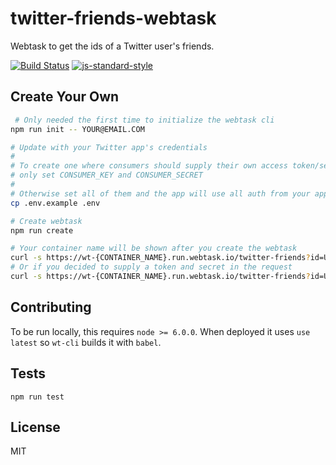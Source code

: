 twitter-friends-webtask
==================

Webtask to get the ids of a Twitter user's friends.

[![Build Status](https://travis-ci.org/lukekarrys/twitter-friends-webtask.png?branch=master)](https://travis-ci.org/lukekarrys/twitter-friends-webtask)
[![js-standard-style](https://img.shields.io/badge/code%20style-standard-brightgreen.svg?style=flat)](https://github.com/feross/standard)


## Create Your Own

```sh
 # Only needed the first time to initialize the webtask cli
npm run init -- YOUR@EMAIL.COM

# Update with your Twitter app's credentials
#
# To create one where consumers should supply their own access token/secret
# only set CONSUMER_KEY and CONSUMER_SECRET
#
# Otherwise set all of them and the app will use all auth from your app
cp .env.example .env

# Create webtask
npm run create

# Your container name will be shown after you create the webtask
curl -s https://wt-{CONTAINER_NAME}.run.webtask.io/twitter-friends?id=USER_ID
# Or if you decided to supply a token and secret in the request
curl -s https://wt-{CONTAINER_NAME}.run.webtask.io/twitter-friends?id=USER_ID&token=TOKEN&secret=SECRET
```


## Contributing

To be run locally, this requires `node >= 6.0.0`. When deployed it uses `use latest` so `wt-cli` builds it with `babel`.


## Tests

`npm run test`


## License

MIT
